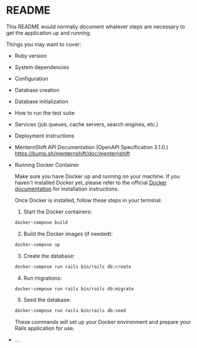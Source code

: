 # README

This README would normally document whatever steps are necessary to get the
application up and running.

Things you may want to cover:

* Ruby version

* System dependencies

* Configuration

* Database creation

* Database initialization

* How to run the test suite

* Services (job queues, cache servers, search engines, etc.)

* Deployment instructions

* MenternShift API Documentation (OpenAPI Specification 3.1.0.)
https://bump.sh/menternshift/doc/menternshift

* Running Docker Container

  Make sure you have Docker up and running on your machine. If you haven't installed Docker yet, please refer to the official [Docker documentation](https://docs.docker.com/get-docker/) for installation instructions.

  Once Docker is installed, follow these steps in your terminal:

  1. Start the Docker containers:
    ```bash
    docker-compose build
    ```

  2. Build the Docker images (if needed):
    ```bash
    docker-compose up
    ```

  3. Create the database:
    ```bash
    docker-compose run rails bin/rails db:create
    ```

  4. Run migrations:
    ```bash
    docker-compose run rails bin/rails db:migrate
    ```

  5. Seed the database:
    ```bash
    docker-compose run rails bin/rails db:seed
    ```

  These commands will set up your Docker environment and prepare your Rails application for use.


* ...
